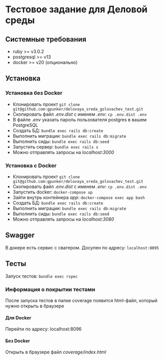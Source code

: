 # Тестовое задание для Деловой среды
## Системные требования
- ruby >= v3.0.2
- postgresql >= v13
- docker >= v20 (опционально)
  
## Установка
### Установка без Docker
- Клонировать проект `git clone git@github.com:gpunker/delovaya_sreda_golovachev_test.git`
- Скопировать файл *.env.dist* с именем *.env*: `cp .env.dist .env`
- В файле *.env* указать пароль пользователя postgres в вашем PostgreSQL
- Создать БД: `bundle exec rails db:create`
- Выполнить миграции: `bundle exec rails db:migrate`
- Выполнить сиды: `bundle exec rails db:seed`
- Запустить сервер: `bundle exec rails s`
- Можно отправлять запросы на *localhost:3000*
  
### Установка с Docker
- Клонировать проект `git clone git@github.com:gpunker/delovaya_sreda_golovachev_test.git`
- Скопировать файл *.env.dist* с именем *.env*: `cp .env.dist .env`
- Запустить docker: `docker-compose up`
- Зайти внутрь контейнера *app*: `docker-compose exec app bash`
- Создать БД: `bundle exec rails db:create`
- Выполнить миграции: `bundle exec rails db:migrate`
- Выполнить сиды: `bundle exec rails db:seed`
- Можно отправлять запросы на *localhost:3080*

## Swagger
В докере есть сервис с свагером. Досупен по адресу: `localhost:8095`

## Тесты
Запуск тестов: `bundle exec rspec`
### Информация о покрытии тестами
После запуска тестов в папке coverage появится html-файл, который нужно открыть в браузере
#### Для Docker
Перейти по адресу: localhost:8096
#### Без Docker
Открыть в браузере файл *coverage/index.html*